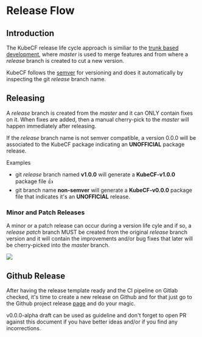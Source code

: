 # Release Flow

## Introduction

The KubeCF release life cycle approach is similiar to the [trunk based development](https://trunkbaseddevelopment.com/), where *master* is used to merge features and from where a *release* branch is created to cut a new version.

KubeCF follows the [semver](https://semver.org/) for versioning and does it automatically by inspecting the git *release* branch name.


## Releasing

A *release* branch is created from the *master* and it can ONLY contain fixes on it. When fixes are added, then a manual cherry-pick to the *master* will happen immediately after releasing.


If the *release* branch name is not semver compatible, a version 0.0.0 will be associated to the KubeCF package indicating an **UNOFFICIAL** package release.

Examples

* git *release* branch named **v1.0.0** will generate a **KubeCF-v1.0.0** package file :+1:
* git branch name **non-semver** will generate a **KubeCF-v0.0.0** package file that indicates it's an **UNOFFICIAL** release.

### Minor and Patch Releases

A minor or a patch release can occur during a version life cyle and if so, a *release patch* branch MUST be created from the original *release* branch version and it will contain the improvements and/or bug fixes that later will be cherry-picked into the *master* branch.

![](https://i.imgur.com/b2DVvMw.png)


## Github Release

After having the release template ready and the CI pipeline on Gitlab checked, it's time to create a new release on Github and for that just go to the Github project release [page](https://github.com/SUSE/kubecf/releases) and do your magic.

v0.0.0-alpha draft can be used as guideline and don't forget to open PR against this document if you have better ideas and/or if you find any incorrections.